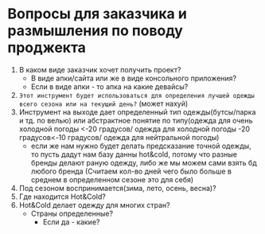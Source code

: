 # Вопросы для заказчика и размышления по поводу проджекта
1. В каком виде заказчик хочет получить проект? 
	- В виде апки/сайта или же в виде консольного приложения?
	- Если в виде апки - то апка на какие девайсы?
2. ``Этот инструмент будет использоваться для определения лучшей одежды всего сезона или на текущий день?`` (может нахуй)
3. Инструмент на выходе дает определенный тип одежды(бутсы/парка и тд. по велью) или абстрактное понятие по типу(одежда для очень холодной погоды <-20 градусов/ одежда для холодной погоды -20 градусов<-10 градусов/ одежда для нейтральной погоды)
	- если же нам нужно будет делать предсказание точной одежды, то пусть дадут нам базу данны hot&cold, потому что разные бренды делают раную одежду, либо же
мы можем сами взять бд любого бренда 
(Считаем кол-во дней чего было больше в среднем в определенном сезоне это для себя)
4. Под сезоном воспринимается(зима, лето, осень, весна)?
5. Где находится Hot&Cold?
6. Hot&Cold делает одежду для многих стран?
	- Страны определенные?
		- Если да - какие?

